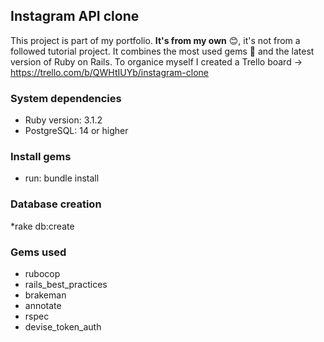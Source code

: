 ## Instagram API clone

This project is part of my portfolio. <b>It's from my own</b> :blush:, it's not from a followed tutorial project. It combines the most used gems :gem: and the latest version of Ruby on Rails. To organice myself I created a Trello board -> https://trello.com/b/QWHtIUYb/instagram-clone

### System dependencies
* Ruby version: 3.1.2
* PostgreSQL: 14 or higher

### Install gems
* run: bundle install

### Database creation
*rake db:create

### Gems used
* rubocop
* rails_best_practices
* brakeman
* annotate
* rspec
* devise_token_auth
